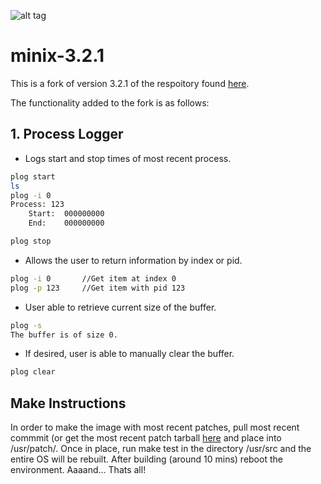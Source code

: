 ![alt tag](http://cdns2.freepik.com/free-photo/terminal-windows_318-9332.jpg)

# minix-3.2.1
This is a fork of version 3.2.1 of the respoitory found [here](https://github.com/minix3/minix).

The functionality added to the fork is as follows:
## 1. Process Logger
* Logs start and stop times of most recent process.
```bash
plog start
ls
plog -i 0
Process: 123
	Start:	000000000
	End:	000000000

plog stop
```
* Allows the user to return information by index or pid.
```bash
plog -i 0		//Get item at index 0
plog -p 123		//Get item with pid 123
```
  * User able to retrieve current size of the buffer.
```bash
plog -s
The buffer is of size 0.
```
  * If desired, user is able to manually clear the buffer.
```bash
plog clear
```

## Make Instructions
In order to make the image with most recent patches, pull most recent commmit (or get the most recent patch tarball [here](https://github.com/Jakeman893/minix-3.2.1/releases) and place into /usr/patch/.
Once in place, run make test in the directory /usr/src and the entire OS will be rebuilt. After building (around 10 mins) reboot the environment. Aaaand... Thats all!